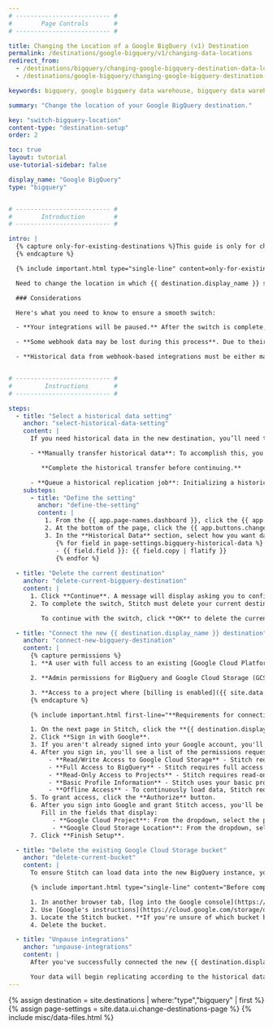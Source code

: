 ```yaml
---
# -------------------------- #
#        Page Controls       #
# -------------------------- #

title: Changing the Location of a Google BigQuery (v1) Destination
permalink: /destinations/google-bigquery/v1/changing-data-locations
redirect_from: 
  - /destinations/bigquery/changing-google-bigquery-destination-data-locations
  - /destinations/google-bigquery/changing-google-bigquery-destination-data-locations

keywords: bigquery, google bigquery data warehouse, bigquery data warehouse, bigquery etl, etl to bigquery, bigquery destination

summary: "Change the location of your Google BigQuery destination."

key: "switch-bigquery-location"
content-type: "destination-setup"
order: 2

toc: true
layout: tutorial
use-tutorial-sidebar: false

display_name: "Google BigQuery"
type: "bigquery"


# -------------------------- #
#        Introduction        #
# -------------------------- #

intro: |
  {% capture only-for-existing-destinations %}This guide is only for changing **existing** {{ destination.display_name }} v1 destinations, or those already connected to Stitch. To connect a new {{ destination.display_name }} destination, [refer to these instructions]({{ link.destinations.setup.bigquery-v1 | prepend: site.baseurl }}).
  {% endcapture %}

  {% include important.html type="single-line" content=only-for-existing-destinations %}

  Need to change the location in which {{ destination.display_name }} stores your data? Using Stitch's Destination Change feature, you can delete the current destination and connect a new one with the desired data storage location.

  ### Considerations

  Here's what you need to know to ensure a smooth switch:

  - **Your integrations will be paused.** After the switch is complete, you'll need to manually unpause the integrations you'd like to resume.

  - **Some webhook data may be lost during this process**. Due to their continuous, real-time nature, some webhook data may be lost during the switch.

  - **Historical data from webhook-based integrations must be either manually backfilled or replayed**. Some webhook providers - such as Segment - allow customers on certain plans to ‘replay’ their historical data. This feature varies from provider to provider and may not always be available.


# -------------------------- #
#         Instructions       #
# -------------------------- #

steps:
  - title: "Select a historical data setting"
    anchor: "select-historical-data-setting"
    content: |
      If you need historical data in the new destination, you’ll need to either manually transfer your historical data or queue a historical replication job.

      - **Manually transfer historical data**: To accomplish this, you can use Google's UI to import the existing datasets into the new {{ destination.display_name }} instance. Ensure that all dataset names remain the same during the transfer, or loading errors may occur.

         **Complete the historical transfer before continuing.**

      - **Queue a historical replication job**: Initializing a historical replication will re-replicate all historical data from your integrations. For SaaS integrations, Stitch will replicate data beginning with the **Start Date** currently in the integration's settings.
    substeps:
      - title: "Define the setting"
        anchor: "define-the-setting"
        content: |
          1. From the {{ app.page-names.dashboard }}, click the {{ app.menu-paths.destination-settings }}.
          2. At the bottom of the page, click the {{ app.buttons.change-destination }} button.
          3. In the **Historical Data** section, select how you want data to be replicated to the new destination: 
             {% for field in page-settings.bigquery-historical-data %}
             - {{ field.field }}: {{ field.copy | flatify }}
             {% endfor %}
  
  - title: "Delete the current destination"
    anchor: "delete-current-bigquery-destination"
    content: |
      1. Click **Continue**. A message will display asking you to confirm the removal of the current destination's settings.
      2. To complete the switch, Stitch must delete your current destination configuration. **Note**: This will not delete data in the destination itself - it only clears this destination's settings from Stitch.

         To continue with the switch, click **OK** to delete the current destination settings.

  - title: "Connect the new {{ destination.display_name }} destination"
    anchor: "connect-new-bigquery-destination"
    content: |
      {% capture permissions %}
      1. **A user with full access to an existing [Google Cloud Platform (GCP) project within {{ destination.display_name }}]({{ site.data.destinations[destination.type]resource-links.setup-project }}){:target="_blank"}**.

      2. **Admin permissions for BigQuery and Google Cloud Storage (GCS)**. This includes the BigQuery Admin and Storage Admin permissions. Stitch requires these permissions to [create and use a GCS bucket](https://cloud.google.com/storage/docs/access-control/bucket-level-iam){:target="_blank"} to load replicated data into BigQuery.

      3. **Access to a project where [billing is enabled]({{ site.data.destinations[destination.type]resource-links.enable-billing }}){:target="_blank"} and a credit card is attached**. Even if you're using BigQuery's free trial, billing must still be enabled for Stitch to load data.
      {% endcapture %}

      {% include important.html first-line="**Requirements for connecting BigQuery:**" content=permissions %}

      1. On the next page in Stitch, click the **{{ destination.display_name }}** icon.
      2. Click **Sign in with Google**.
      3. If you aren't already signed into your Google account, you'll be prompted for your credentials.
      4. After you sign in, you'll see a list of the permissions requested by Stitch:
           - **Read/Write Access to Google Cloud Storage** - Stitch requires Read/Write access to create and use a GCS bucket to load replicated data into BigQuery.
           - **Full Access to BigQuery** - Stitch requires full access to be able to create datasets and load data into BigQuery.
           - **Read-Only Access to Projects** - Stitch requires read-only access to projects to allow you to select a project to use during the BigQuery setup process.
           - **Basic Profile Information** - Stitch uses your basic profile info to retrieve your user ID.
           - **Offline Access** - To continuously load data, Stitch requires offline access. This allows the authorization token generated during setup process to be used for more than an hour after the initial authentication takes place.
      5. To grant access, click the **Authorize** button.
      6. After you sign into Google and grant Stitch access, you'll be redirected back to Stitch.
         Fill in the fields that display:
            - **Google Cloud Project**: From the dropdown, select the project you want to connect to Stitch.
            - **Google Cloud Storage Location**: From the dropdown, select the new location you want to use.
      7. Click **Finish Setup**.

  - title: "Delete the existing Google Cloud Storage bucket"
    anchor: "delete-current-bucket"
    content: |
      To ensure Stitch can load data into the new BigQuery instance, you'll need to delete the Google Cloud Storage (GCS) bucket that's attached to the project.

      {% include important.html type="single-line" content="Before completing this step, verify that all data you want to retain has been transferred. Google permanently deletes objects within buckets, and they cannot be recovered after this process completes." %}

      1. In another browser tab, [log into the Google console](https://console.cloud.google.com/).
      2. Use [Google's instructions](https://cloud.google.com/storage/docs/deleting-buckets) to locate the bucket in Google's UI.
      3. Locate the Stitch bucket. **If you're unsure of which bucket belongs to Stitch**, reach out to Stitch support.
      4. Delete the bucket.

  - title: "Unpause integrations"
    anchor: "unpause-integrations"
    content: |
      After you've successfully connected the new {{ destination.display_name }} destination and deleted the original Stitch GCS bucket, un-pause your integrations in Stitch.

      Your data will begin replicating according to the historical data option selected in [Step 1](#select-historical-data-setting).
---
```

{% assign destination = site.destinations | where:"type","bigquery" | first %}
{% assign page-settings = site.data.ui.change-destinations-page %}
{% include misc/data-files.html %}